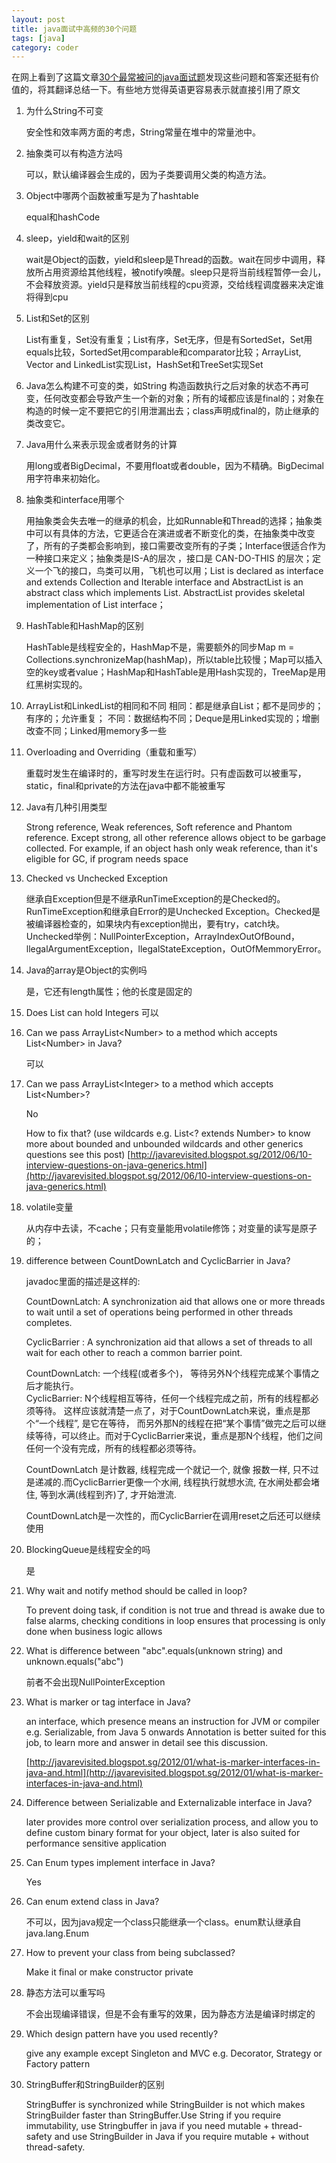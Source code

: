 ```yaml
---
layout: post
title: java面试中高频的30个问题
tags: [java]
category: coder
---
```


在网上看到了这篇文章[30个最常被问的java面试题](http://javarevisited.blogspot.sg/2014/02/top-30-java-phone-interview-questions.html)发现这些问题和答案还挺有价值的，将其翻译总结一下。有些地方觉得英语更容易表示就直接引用了原文

<!-- more -->

1. 为什么String不可变

	安全性和效率两方面的考虑，String常量在堆中的常量池中。

2. 抽象类可以有构造方法吗
	
	可以，默认编译器会生成的，因为子类要调用父类的构造方法。

3. Object中哪两个函数被重写是为了hashtable

	equal和hashCode

4. sleep，yield和wait的区别
     
   wait是Object的函数，yield和sleep是Thread的函数。wait在同步中调用，释放所占用资源给其他线程，被notify唤醒。sleep只是将当前线程暂停一会儿，不会释放资源。yield只是释放当前线程的cpu资源，交给线程调度器来决定谁将得到cpu

5. List和Set的区别
      
	List有重复，Set没有重复；List有序，Set无序，但是有SortedSet，Set用equals比较，SortedSet用comparable和comparator比较；ArrayList, Vector and LinkedList实现List，HashSet和TreeSet实现Set

6. Java怎么构建不可变的类，如String
     构造函数执行之后对象的状态不再可变，任何改变都会导致产生一个新的对象；所有的域都应该是final的；对象在构造的时候一定不要把它的引用泄漏出去；class声明成final的，防止继承的类改变它。

7. Java用什么来表示现金或者财务的计算
	
	用long或者BigDecimal，不要用float或者double，因为不精确。BigDecimal用字符串来初始化。

8. 抽象类和interface用哪个

     用抽象类会失去唯一的继承的机会，比如Runnable和Thread的选择；抽象类中可以有具体的方法，它更适合在演进或者不断变化的类，在抽象类中改变了，所有的子类都会影响到，接口需要改变所有的子类；Interface很适合作为一种接口来定义；抽象类是IS-A的层次 ，接口是 CAN-DO-THIS 的层次；定义一个飞的接口，鸟类可以用，飞机也可以用；List is declared as interface and extends Collection and Iterable interface and AbstractList is an abstract class which implements List. AbstractList provides skeletal implementation of List interface；

9. HashTable和HashMap的区别
      
	HashTable是线程安全的，HashMap不是，需要额外的同步Map m = Collections.synchronizeMap(hashMap)，所以table比较慢；Map可以插入空的key或者value；HashMap和HashTable是用Hash实现的，TreeMap是用红黑树实现的。

10. ArrayList和LinkedList的相同和不同
    相同：都是继承自List；都不是同步的；有序的；允许重复；
    不同：数据结构不同；Deque是用Linked实现的；增删改查不同；Linked用memory多一些

11. Overloading and Overriding（重载和重写）

	重载时发生在编译时的，重写时发生在运行时。只有虚函数可以被重写，static，final和private的方法在java中都不能被重写
	
12. Java有几种引用类型
    
     Strong reference, Weak references, Soft reference and Phantom reference. Except strong, all other reference allows object to be garbage collected. For example, if an object hash only weak reference, than it's eligible for GC, if program needs space

13. Checked vs Unchecked Exception
     
     继承自Exception但是不继承RunTimeException的是Checked的。RunTimeException和继承自Error的是Unchecked Exception。Checked是被编译器检查的，如果块内有exception抛出，要有try，catch块。Unchecked举例：NullPointerException，ArrayIndexOutOfBound，llegalArgumentException，llegalStateException，OutOfMemmoryError。

14. Java的array是Object的实例吗

    是，它还有length属性；他的长度是固定的

15. Does List<Number> can hold Integers
     可以

16. Can we pass ArrayList\<Number\> to a method which accepts List\<Number\> in Java? 

	可以

17. Can we pass ArrayList\<Integer\> to a method which accepts List\<Number\>? 

	No
	
	 How to fix that? (use wildcards e.g. List<? extends Number> to know more about bounded and unbounded wildcards and other generics questions see this post)
	 [http://javarevisited.blogspot.sg/2012/06/10-interview-questions-on-java-generics.html](http://javarevisited.blogspot.sg/2012/06/10-interview-questions-on-java-generics.html)

18. volatile变量
 
     从内存中去读，不cache；只有变量能用volatile修饰；对变量的读写是原子的；

19. difference between CountDownLatch and CyclicBarrier in Java? 

	javadoc里面的描述是这样的:

	CountDownLatch: A synchronization aid that allows one or more threads to wait until a set of operations being performed in other threads completes.

	CyclicBarrier : A synchronization aid that allows a set of threads to all wait for each other to reach a common barrier point.
	
	CountDownLatch: 一个线程(或者多个)， 等待另外N个线程完成某个事情之后才能执行。  
	 CyclicBarrier: N个线程相互等待，任何一个线程完成之前，所有的线程都必须等待。
这样应该就清楚一点了，对于CountDownLatch来说，重点是那个“一个线程”, 是它在等待， 而另外那N的线程在把“某个事情”做完之后可以继续等待，可以终止。而对于CyclicBarrier来说，重点是那N个线程，他们之间任何一个没有完成，所有的线程都必须等待。

	CountDownLatch 是计数器, 线程完成一个就记一个, 就像 报数一样, 只不过是递减的.而CyclicBarrier更像一个水闸, 线程执行就想水流, 在水闸处都会堵住, 等到水满(线程到齐)了, 才开始泄流.
	
	CountDownLatch是一次性的，而CyclicBarrier在调用reset之后还可以继续使用

20. BlockingQueue是线程安全的吗
     
     是

21. Why wait and notify method should be called in loop? 

	To prevent doing task, if condition is not true and thread is awake due to false alarms, checking conditions in loop ensures that processing is only done when business logic allows

22. What is difference between "abc".equals(unknown string) and unknown.equals("abc")
	
	前者不会出现NullPointerException

23. What is marker or tag interface in Java? 

	an interface, which presence means an instruction for JVM or compiler e.g. Serializable, from Java 5 onwards Annotation is better suited for this job, to learn more and answer in detail see this discussion.
	
	[http://javarevisited.blogspot.sg/2012/01/what-is-marker-interfaces-in-java-and.html](http://javarevisited.blogspot.sg/2012/01/what-is-marker-interfaces-in-java-and.html)

24. Difference between Serializable and Externalizable interface in Java? 

	later provides more control over serialization process, and allow you to define custom binary format for your object, later is also suited for performance sensitive application
	
25. Can Enum types implement interface in Java?
	
	 Yes
	 
26. Can enum extend class in Java? 

	不可以，因为java规定一个class只能继承一个class。enum默认继承自java.lang.Enum
	
27. How to prevent your class from being subclassed? 

	Make it final or make constructor private
	
28. 静态方法可以重写吗

     不会出现编译错误，但是不会有重写的效果，因为静态方法是编译时绑定的

29. Which design pattern have you used recently? 

	give any example except Singleton and MVC e.g. Decorator, Strategy or Factory pattern

30. StringBuffer和StringBuilder的区别

     StringBuffer is synchronized while StringBuilder is not which makes StringBuilder faster than StringBuffer.Use String if you require immutability, use Stringbuffer in java if you need mutable + thread-safety and use StringBuilder in Java if you require mutable + without thread-safety.


